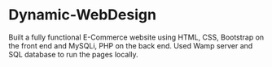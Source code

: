 # Dynamic-WebDesign
Built a fully functional E-Commerce website using HTML, CSS, Bootstrap on the front end and MySQLi, PHP on the back end. Used Wamp server and SQL database to run the pages locally.
